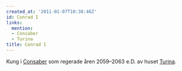 ```yaml
---
created_at: '2011-01-07T10:38:46Z'
id: Conrad I
links:
  mention:
  - Consaber
  - Turina
title: Conrad I
---
```


Kung i [Consaber] som regerade åren 2059–2063 e.D. av huset [Turina].

  [Consaber]: Consaber
  [Turina]: Turina

